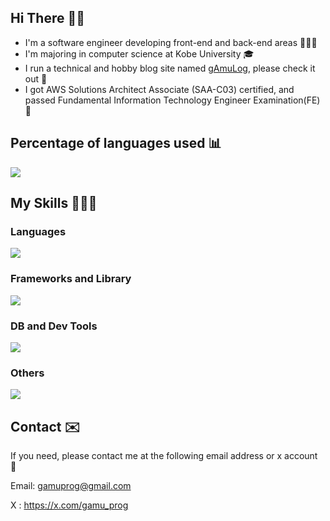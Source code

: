 ## Hi There 👋🏻

- I'm a software engineer developing front-end and back-end areas 🧑🏻‍💻
- I'm majoring in computer science at Kobe University 🎓
- I run a technical and hobby blog site named [gAmuLog](https://www.gamulog.com/), please check it out 👀
- I got AWS Solutions Architect Associate (SAA-C03) certified, and passed Fundamental Information Technology Engineer Examination(FE) 📝

## Percentage of languages used 📊

![](https://github-readme-stats.vercel.app/api/top-langs/?username=gamuprog&layout=compact&theme=dracula)

## My Skills 🧑🏻‍💻

### Languages
<img src="https://skillicons.dev/icons?i=bash,html,css,js,typescript,go,c,cpp,py"/>

### Frameworks and Library
<img src="https://skillicons.dev/icons?i=react,next,tailwind,emotion,vite,jest"/>

### DB and Dev Tools
<img src="https://skillicons.dev/icons?i=mysql,git,gitlab,github,githubactions,aws,docker"/>

### Others
<img src="https://skillicons.dev/icons?i=figma,ai,ps,pr,nodejs,linux,matlab,npm,notion,postman,powershell,r,stackoverflow,scala,unity,unreal,vim"/>

## Contact ✉️
If you need, please contact me at the following email address or x account 🙌

Email: gamuprog@gmail.com

X    : https://x.com/gamu_prog
